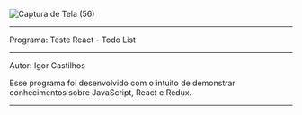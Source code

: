 ![Captura de Tela (56)](https://user-images.githubusercontent.com/101683017/179375440-de958b14-5982-4bf5-8866-ba6a7ca964c1.png)

************************************************************************************************************
Programa: Teste React - Todo List
<hr>
Autor: Igor Castilhos

Esse programa foi desenvolvido com o intuito de demonstrar conhecimentos sobre JavaScript, React e Redux.
************************************************************************************************************
